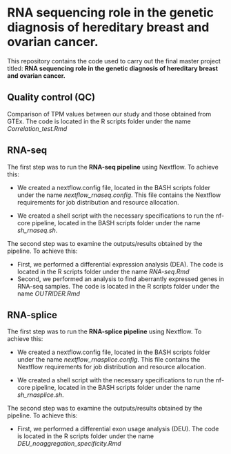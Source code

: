# RNA sequencing role in the genetic diagnosis of hereditary breast and ovarian cancer.
This repository contains the code used to carry out the final master project titled: **RNA sequencing role in the genetic diagnosis of hereditary breast and ovarian cancer.**

## Quality control (QC)

Comparison of TPM values between our study and those obtained from GTEx. The code is located in the R scripts folder under the name *Correlation_test.Rmd*

## RNA-seq
The first step was to run the **RNA-seq pipeline** using Nextflow. To achieve this: 

* We created a nextflow.config file, located in the BASH scripts folder under the name *nextflow_rnaseq.config*. This file contains the Nextflow requirements for job distribution and resource allocation.
  
* We created a shell script with the necessary specifications to run the nf-core pipeline, located in the BASH scripts folder under the name *sh_rnaseq.sh*.

The second step was to examine the outputs/results obtained by the pipeline. To achieve this: 

* First, we performed a differential expression analysis (DEA). The code is located in the R scripts folder under the name *RNA-seq.Rmd*
* Second, we performed an analysis to find aberrantly expressed genes in RNA-seq samples. The code is located in the R scripts folder under the name *OUTRIDER.Rmd*


## RNA-splice
The first step was to run the **RNA-splice pipeline** using Nextflow. To achieve this: 

* We created a nextflow.config file, located in the BASH scripts folder under the name *nextflow_rnasplice.config*. This file contains the Nextflow requirements for job distribution and resource allocation.
  
* We created a shell script with the necessary specifications to run the nf-core pipeline, located in the BASH scripts folder under the name *sh_rnasplice.sh*.

The second step was to examine the outputs/results obtained by the pipeline. To achieve this: 

* First, we performed a differential exon usage analysis (DEU). The code is located in the R scripts folder under the name *DEU_noaggregation_specificity.Rmd*


